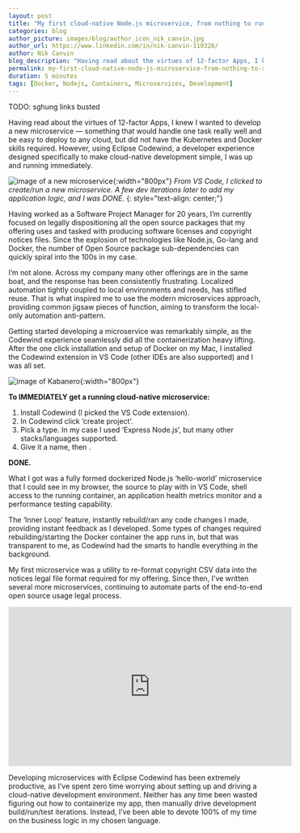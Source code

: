 ```yaml
---
layout: post
title: "My first cloud-native Node.js microservice, from nothing to running, immediately"
categories: blog
author_picture: images/blog/author_icon_nik_canvin.jpg
author_url: https://www.linkedin.com/in/nik-canvin-110326/
author: Nik Canvin
blog_description: "Having read about the virtues of 12-factor Apps, I knew I wanted to develop a new microservice — something that would handle one task really well and be easy to deploy to any cloud, but did not have..."
permalink: my-first-cloud-native-node-js-microservice-from-nothing-to-running-immediately
duration: 5 minutes
tags: [Docker, Nodejs, Containers, Microservices, Development]
---
```


TODO: sghung links busted

Having read about the virtues of 12-factor Apps, I knew I wanted to develop a new microservice — something that would handle one task really well and be easy to deploy to any cloud, but did not have the Kubernetes and Docker skills required. However, using Eclipse Codewind, a developer experience designed specifically to make cloud-native development simple, I was up and running immediately.

![image of a new microservice](images/blog/myfirstnodejs_1.jpeg){:width="800px"}
*From VS Code, I clicked to create/run a new microservice. A few dev iterations later to add my application logic, and I was DONE.*
{: style="text-align: center;"}

Having worked as a Software Project Manager for 20 years, I’m currently focused on legally dispositioning all the open source packages that my offering uses and tasked with producing software licenses and copyright notices files. Since the explosion of technologies like Node.js, Go-lang and Docker, the number of Open Source package sub-dependencies can quickly spiral into the 100s in my case.

I’m not alone. Across my company many other offerings are in the same boat, and the response has been consistently frustrating. Localized automation tightly coupled to local environments and needs, has stifled reuse. That is what inspired me to use the modern microservices approach, providing common jigsaw pieces of function, aiming to transform the local-only automation anti-pattern.

Getting started developing a microservice was remarkably simple, as the Codewind experience seamlessly did all the containerization heavy lifting. After the one click installation and setup of Docker on my Mac, I installed the Codewind extension in VS Code (other IDEs are also supported) and I was all set.

![image of Kabanero](images/blog/myfirstnodejs_2.png){:width="800px"}

**To IMMEDIATELY get a running cloud-native microservice:**
1. Install Codewind (I picked the VS Code extension).
1. In Codewind click ‘create project’.
1. Pick a type. In my case I used ‘Express Node.js’, but many other stacks/languages supported.
1. Give it a name, then <enter>.

**DONE.**

What I got was a fully formed dockerized Node.js ‘hello-world’ microservice that I could see in my browser, the source to play with in VS Code, shell access to the running container, an application health metrics monitor and a performance testing capability.

The ‘Inner Loop’ feature, instantly rebuild/ran any code changes I made, providing instant feedback as I developed. Some types of changes required rebuilding/starting the Docker container the app runs in, but that was transparent to me, as Codewind had the smarts to handle everything in the background.

My first microservice was a utility to re-format copyright CSV data into the notices legal file format required for my offering. Since then, I’ve written several more microservices, continuing to automate parts of the end-to-end open source usage legal process.

<div class="videoWrapper"><iframe width="560" height="315" src="https://www.youtube.com/embed/hFZYn8vK-gg" frameborder="0" allow="accelerometer; autoplay; encrypted-media; gyroscope; picture-in-picture" allowfullscreen></iframe></div>

Developing microservices with Eclipse Codewind has been extremely productive, as I’ve spent zero time worrying about setting up and driving a cloud-native development environment. Neither has any time been wasted figuring out how to containerize my app, then manually drive development build/run/test iterations. Instead, I’ve been able to devote 100% of my time on the business logic in my chosen language.